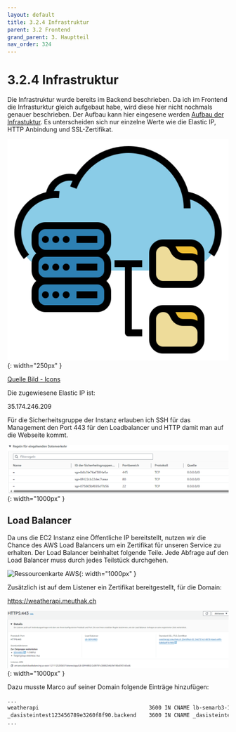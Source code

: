 ```yaml
---
layout: default
title: 3.2.4 Infrastruktur
parent: 3.2 Frontend
grand_parent: 3. Hauptteil
nav_order: 324
---
```



# 3.2.4 Infrastruktur

Die Infrastruktur wurde bereits im Backend beschrieben. Da ich im Frontend die Infrasturktur gleich aufgebaut habe, wird diese hier nicht nochmals genauer beschrieben. Der Aufbau kann hier eingesene werden [Aufbau der Infrastuktur](312-infrastruktur.html).
Es unterscheiden sich nur einzelne Werte wie die Elastic IP, HTTP Anbindung und SSL-Zertifikat.

![Funktionalität](../ressources/icons/infrastructure.png){: width="250px" }

[Quelle Bild - Icons](../anhang/quellen.html#54-icons)

Die zugewiesene Elastic IP ist:

35.174.246.209

Für die Sicherheitsgruppe der Instanz erlauben ich SSH für das Management den Port 443 für den Loadbalancer und HTTP damit man auf die Webseite kommt.

![Sicherheitsgruppe Eingehend](../ressources/images/frontend/Inbound_rule.PNG){: width="1000px" }

## Load Balancer

Da uns die EC2 Instanz eine Öffentliche IP bereitstellt, nutzen wir die Chance des AWS Load Balancers um ein Zertifikat für unseren Service zu erhalten. Der Load Balancer beinhaltet folgende Teile. Jede Abfrage auf den Load Balancer muss durch jedes Teilstück durchgehen.

![Ressourcenkarte AWS](../ressources/images/frontend/ressourcenkarte_AWS.png.PNG){: width="1000px" }

Zusätzlich ist auf dem Listener ein Zertifikat bereitgestellt, für die Domain:

<https://weatherapi.meuthak.ch>

![Listener mit Zertifikat](../ressources/images/frontend/listener_mitzert.png){: width="1000px" }

Dazu musste Marco auf seiner Domain folgende Einträge hinzufügen:

``` bash
...
weatherapi                                   3600 IN CNAME lb-semarb3-119182634.us-east-1.elb.amazonaws.com.
_dasisteintest123456789e3260f8f90.backend    3600 IN CNAME _dasisteintest3c1821234567897bee9.sdgjtdhdhz.acm-validations.aws..
...
```
